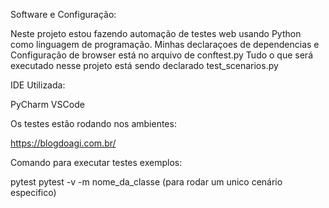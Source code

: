 Software e Configuração:

Neste projeto estou fazendo automação de testes web usando Python como linguagem de programação.
Minhas declaraçoes de dependencias e Configuração de browser está no arquivo de conftest.py
Tudo o que será executado nesse projeto está sendo declarado test_scenarios.py

IDE Utilizada:

PyCharm
VSCode

Os testes estão rodando nos ambientes:

https://blogdoagi.com.br/

Comando para executar testes exemplos:

pytest
pytest -v -m nome_da_classe (para rodar um unico cenário especifico)
